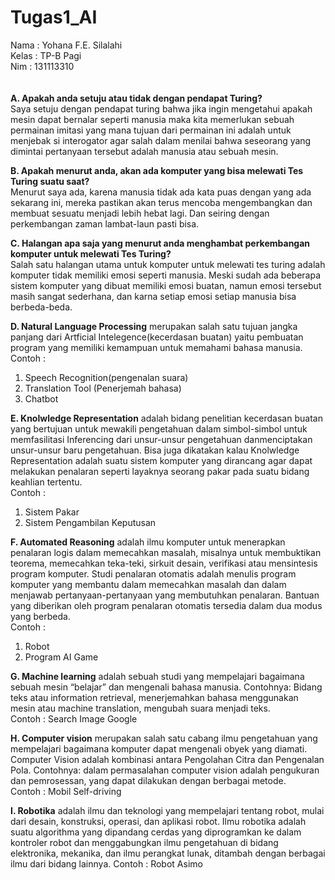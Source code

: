 # Tugas1_AI
Nama : Yohana F.E. Silalahi<br>
Kelas : TP-B Pagi<br>
Nim   : 131113310<br><br><br>
<b>A.	Apakah anda setuju atau tidak dengan pendapat Turing?</b><br>
Saya setuju dengan pendapat turing bahwa jika ingin mengetahui apakah mesin dapat bernalar  seperti  manusia  maka  kita  memerlukan  sebuah  permainan  imitasi  yang  mana tujuan dari permainan ini adalah untuk menjebak si interogator agar salah dalam menilai bahwa seseorang yang dimintai pertanyaan tersebut adalah manusia atau sebuah mesin.<br>

<b>B. Apakah menurut anda, akan ada komputer yang bisa melewati Tes Turing suatu saat?</b><br>
Menurut saya ada, karena manusia tidak ada kata puas dengan yang ada sekarang ini, mereka pastikan akan terus mencoba mengembangkan dan membuat sesuatu menjadi lebih hebat lagi. Dan seiring dengan perkembangan zaman lambat-laun pasti bisa.<br>

<b>C. Halangan apa saja yang menurut anda menghambat perkembangan komputer untuk melewati Tes Turing?</b><br>
Salah satu halangan utama untuk komputer  untuk melewati tes turing adalah komputer tidak memiliki emosi seperti manusia. Meski sudah ada beberapa sistem komputer yang dibuat memiliki emosi buatan, namun emosi tersebut masih sangat sederhana, dan karna setiap emosi setiap manusia bisa berbeda-beda.<br>

<b>D. Natural Language Processing</b> merupakan salah satu tujuan jangka panjang dari Artficial Intelegence(kecerdasan buatan) yaitu pembuatan program yang memiliki kemampuan untuk memahami bahasa manusia. <br>
Contoh :<br> 
1.	Speech Recognition(pengenalan suara)<br>
2.	Translation Tool (Penerjemah bahasa)<br>
3.	Chatbot <br>

<b>E.	Knolwledge Representation</b> adalah bidang penelitian kecerdasan buatan yang bertujuan untuk mewakili pengetahuan dalam simbol-simbol untuk memfasilitasi Inferencing dari unsur-unsur pengetahuan danmenciptakan unsur-unsur baru pengetahuan. Bisa juga dikatakan kalau Knolwledge Representation  adalah suatu sistem komputer yang dirancang agar dapat melakukan penalaran seperti layaknya seorang pakar pada suatu bidang keahlian tertentu.<br>
Contoh :<br>
1.	Sistem Pakar<br>
2.	Sistem Pengambilan Keputusan<br>

<b>F.	Automated Reasoning</b> adalah ilmu komputer untuk  menerapkan penalaran logis dalam memecahkan masalah, misalnya untuk membuktikan teorema, memecahkan teka-teki, sirkuit desain, verifikasi atau mensintesis program komputer. Studi penalaran otomatis adalah menulis program komputer yang membantu dalam memecahkan masalah dan dalam menjawab pertanyaan-pertanyaan yang membutuhkan penalaran. Bantuan yang diberikan oleh program penalaran otomatis tersedia dalam dua modus yang berbeda.<br>
Contoh :<br>
1.	Robot<br> 
2.	Program AI Game<br>


<b>G.	Machine learning</b> adalah sebuah studi yang mempelajari bagaimana sebuah mesin “belajar” dan mengenali bahasa manusia. Contohnya: Bidang teks atau information retrieval, menerjemahkan bahasa menggunakan mesin atau machine translation, mengubah suara menjadi teks.<br>
Contoh : Search Image Google<br>

<b>H.	Computer vision</b> merupakan  salah satu cabang ilmu pengetahuan yang mempelajari bagaimana komputer dapat mengenali obyek yang diamati. Computer Vision adalah kombinasi antara Pengolahan Citra dan Pengenalan Pola. Contohnya: dalam permasalahan computer vision adalah pengukuran dan pemrosessan, yang dapat dilakukan dengan berbagai metode.<br>
Contoh : Mobil Self-driving<br>

<b>I.	Robotika</b> adalah ilmu dan teknologi yang mempelajari tentang robot, mulai dari desain, konstruksi, operasi, dan aplikasi robot. Ilmu robotika adalah suatu algorithma yang dipandang cerdas yang diprogramkan ke dalam kontroler robot dan menggabungkan ilmu pengetahuan di bidang elektronika, mekanika, dan ilmu perangkat lunak, ditambah dengan berbagai ilmu dari bidang lainnya. 
Contoh : Robot Asimo


